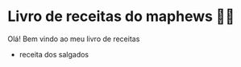 # Livro de receitas do maphews :man_cook:



Olá! Bem vindo ao meu livro de receitas

- receita dos salgados